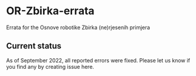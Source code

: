 # OR-Zbirka-errata
Errata for the Osnove robotike Zbirka (ne)rjesenih primjera

## Current status
As of September 2022, all reported errors were fixed. Please let us know if you find any by creating issue here. 
